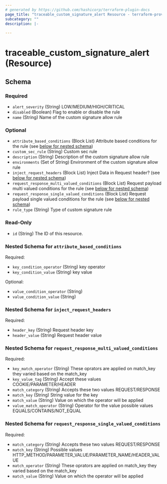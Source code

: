 ```yaml
---
# generated by https://github.com/hashicorp/terraform-plugin-docs
page_title: "traceable_custom_signature_alert Resource - terraform-provider-traceable"
subcategory: ""
description: |-
  
---
```


# traceable_custom_signature_alert (Resource)





<!-- schema generated by tfplugindocs -->
## Schema

### Required

- `alert_severity` (String) LOW/MEDIUM/HIGH/CRITICAL
- `disabled` (Boolean) Flag to enable or disable the rule
- `name` (String) Name of the custom signature allow rule

### Optional

- `attribute_based_conditions` (Block List) Attribute based conditions for the rule (see [below for nested schema](#nestedblock--attribute_based_conditions))
- `custom_sec_rule` (String) Custom sec rule
- `description` (String) Description of the custom signature allow rule
- `environments` (Set of String) Environment of the custom signature allow rule
- `inject_request_headers` (Block List) Inject Data in Request header? (see [below for nested schema](#nestedblock--inject_request_headers))
- `request_response_multi_valued_conditions` (Block List) Request payload multi valued conditions for the rule (see [below for nested schema](#nestedblock--request_response_multi_valued_conditions))
- `request_response_single_valued_conditions` (Block List) Request payload single valued conditions for the rule (see [below for nested schema](#nestedblock--request_response_single_valued_conditions))
- `rule_type` (String) Type of custom signature rule

### Read-Only

- `id` (String) The ID of this resource.

<a id="nestedblock--attribute_based_conditions"></a>
### Nested Schema for `attribute_based_conditions`

Required:

- `key_condition_operator` (String) key operator
- `key_condition_value` (String) key value

Optional:

- `value_condition_operator` (String)
- `value_condition_value` (String)


<a id="nestedblock--inject_request_headers"></a>
### Nested Schema for `inject_request_headers`

Required:

- `header_key` (String) Request header key
- `header_value` (String) Request header value


<a id="nestedblock--request_response_multi_valued_conditions"></a>
### Nested Schema for `request_response_multi_valued_conditions`

Required:

- `key_match_operator` (String) These oprators are applied on match_key they varied based on the match_key
- `key_value_tag` (String) Accept these values COOKIE/PARAMETER/HEADER
- `match_category` (String) Accepts these two values REQUEST/RESPONSE
- `match_key` (String) String value for the key
- `match_value` (String) Value on which the operator will be applied
- `value_match_operator` (String) Operator for the value possible values EQUALS/CONTAINS/NOT_EQUAL


<a id="nestedblock--request_response_single_valued_conditions"></a>
### Nested Schema for `request_response_single_valued_conditions`

Required:

- `match_category` (String) Accepts these two values REQUEST/RESPONSE
- `match_key` (String) Possible values HTTP_METHOD/PARAMETER_VALUE/PARAMETER_NAME/HEADER_VALUE
- `match_operator` (String) These oprators are applied on match_key they varied based on the match_key
- `match_value` (String) Value on which the operator will be applied
